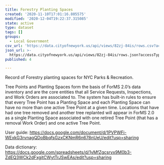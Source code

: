 ```yaml
---
title: Forestry Planting Spaces
created: '2020-11-10T17:01:16.805575'
modified: '2020-12-04T19:22:37.315085'
state: active
type: dataset
tags: []
groups:
  - Local Government
csv_url: 'https://data.cityofnewyork.us/api/views/82zj-84is/rows.csv?accessType=DOWNLOAD'
json_url: >-
  https://data.cityofnewyork.us/api/views/82zj-84is/rows.json?accessType=DOWNLOAD
published: 4

---
```

Record of Forestry planting spaces for NYC Parks & Recreation. 

Tree Points and Planting Spaces form the basis of ForMS 2.0’s data inventory and are the core entities that all Service Requests, Inspections, and Work Orders are associated to.  The system has built-in rules to ensure that every Tree Point has a Planting Space and each Planting Space can have no more than one active Tree Point at a given time.  Locations that have had one tree removed and another tree replanted will appear in ForMS 2.0 as a single Planting Space associated with one retired Tree Point (that has a removal Work Order) and one active Tree Point.

User guide: https://docs.google.com/document/d/1PVPWFi-WExkG3rvnagQDoBbqfsGzxCKNmR6n678nUeU/edit?usp=sharing

Data dictionary: https://docs.google.com/spreadsheets/d/1yMfZgcsrvx9M0b3-ZdEQ3WCk2dFxgitCWytTrJSwEAs/edit?usp=sharing
